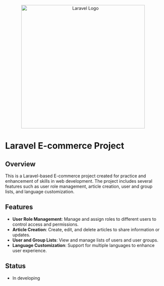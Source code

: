 <p align="center"><a href="https://laravel.com" target="_blank"><img src="https://raw.githubusercontent.com/laravel/art/master/logo-lockup/5%20SVG/2%20CMYK/1%20Full%20Color/laravel-logolockup-cmyk-red.svg" width="400" alt="Laravel Logo"></a></p>

# Laravel E-commerce Project

## Overview
This is a Laravel-based E-commerce project created for practice and enhancement of skills in web development. The project includes several features such as user role management, article creation, user and group lists, and language customization.

## Features
- **User Role Management**: Manage and assign roles to different users to control access and permissions.
- **Article Creation**: Create, edit, and delete articles to share information or updates.
- **User and Group Lists**: View and manage lists of users and user groups.
- **Language Customization**: Support for multiple languages to enhance user experience.

## Status
- In developing


